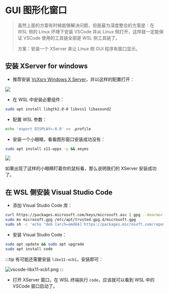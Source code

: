 # GUI 图形化窗口

<!-- <div align="center"><img src="https://i.loli.net/2018/10/17/5bc6e46095239.png" alt="GUI" width="20%"/></div> -->

> 虽然上面的方案有时候能够解决问题，但是最为深度整合的方案是：在 WSL 侧的 Linux 环境下安装 VSCode 并从 Linux 侧打开，这样就一定能保证 VSCode 使用的工具链全部是 WSL 侧工具链了。
>
> 方案：安装一个 XServer 来让 Linux 侧 GUI 程序有窗口显示。

## 安装 XServer for windows

- 推荐安装 [VcXsrv Windows X Server](https://sourceforge.net/projects/vcxsrv/)，并以这样的配置打开：

![](https://i.loli.net/2018/10/01/5bb1c9d292ce0.jpg)

- 在 WSL 中安装必要组件：

```bash
sudo apt install libgtk2.0-0 libxss1 libasound2
```

- 配置 WSL 参数：

```bash
echo 'export DISPLAY=:0.0' >> .profile
```

- 安装一个小眼睛，看看图形窗口安装成功没有：

```bash
sudo apt install x11-apps -y && xeyes
```

![](https://i.loli.net/2018/10/01/5bb1cc9565f02.png)

如果出现了这样的小眼睛盯着你的鼠标看，那么说明我们的 XServer 安装成功了。

## 在 WSL 侧安装 Visual Studio Code

- 添加 Visual Studio Code 库：

```bash
curl https://packages.microsoft.com/keys/microsoft.asc | gpg --dearmor > microsoft.gpg
sudo mv microsoft.gpg /etc/apt/trusted.gpg.d/microsoft.gpg
sudo sh -c 'echo "deb [arch=amd64] https://packages.microsoft.com/repos/vscode stable main" > /etc/apt/sources.list.d/vscode.list'
```

- 安装 Visual Studio Code：

```bash
sudo apt update && sudo apt upgrade
sudo apt install code
```

:::tip
有可能还需要安装 `libx11-xcb1`，安装即可：

![vscode-libx11-xcb1.png](https://i.loli.net/2019/04/05/5ca705028ca16.png)
:::

- 打开 XServer 窗口，在 WSL 终端执行 `code`，应该就可以看到 WSL 中的 VSCode 窗口启动了。
